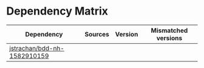 # Dependency Matrix

Dependency | Sources | Version | Mismatched versions
---------- | ------- | ------- | -------------------
[jstrachan/bdd-nh-1582910159](https://github.com/jstrachan/bdd-nh-1582910159.git) |  | []() | 
